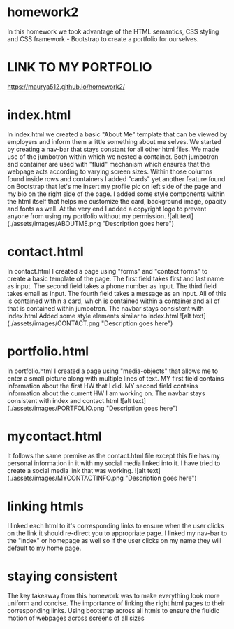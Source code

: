 # homework2

<p> In this homework we took advantage of the HTML semantics, CSS styling and CSS framework - Bootstrap to create a portfolio for ourselves. </p>

# LINK TO MY PORTFOLIO
https://maurya512.github.io/homework2/

# index.html

<p> In index.html we created a basic "About Me" template that can be viewed by employers and inform them a little something about me selves.
We started by creating a nav-bar that stays constant for all other html files. 
We made use of the jumbotron within which we nested a container. 
Both jumbotron and container are used with "fluid" mechanism which ensures that the webpage acts according to varying screen sizes. 
Within those columns found inside rows and containers I added "cards" yet another feature found on Bootstrap that let's me insert my profile pic on left side of the page and my bio on the right side of the page. 
I added some style components within the html itself that helps me customize the card, background image, opacity and fonts as well. 
At the very end I added a copyright logo to prevent anyone from using my portfolio without my permission.
![alt text](./assets/images/ABOUTME.png "Description goes here") 
</p>

# contact.html

<p> In contact.html I created a page using "forms" and "contact forms" to create a basic template of the page. 
The first field takes first and last name as input. 
The second field takes a phone number as input. 
The third field takes email as input. 
The fourth field takes a message as an input.
All of this is contained within a card, which is contained within a container and all of that is contained within jumbotron.
The navbar stays consistent with index.html
Added some style elements similar to index.html 
![alt text](./assets/images/CONTACT.png "Description goes here")
</p>

# portfolio.html

<p> In portfolio.html I created a page using "media-objects" that allows me to enter a small picture along with multiple lines of text. 
MY first field contains information about the first HW that I did. 
MY second field contains information about the current HW I am working on. 
The navbar stays consistent with index and contact.html
![alt text](./assets/images/PORTFOLIO.png "Description goes here")
</p>

# mycontact.html

<p> It follows the same premise as the contact.html file except this file has my personal information in it with my social media linked into it. I have tried to create a social media link that was working. 
![alt text](./assets/images/MYCONTACTINFO.png "Description goes here")
</p>

# linking htmls

<p> I linked each html to it's corresponding links to ensure when the user clicks on the link it should re-direct you to appropriate page. 
I linked my nav-bar to the "index" or homepage as well so if the user clicks on my name they will default to my home page. </p>

# staying consistent

<p> The key takeaway from this homework was to make everything look more uniform and concise. 
The importance of linking the right html pages to their corresponding links. 
Using bootstrap across all htmls to ensure the fluidic motion of webpages across screens of all sizes</p>